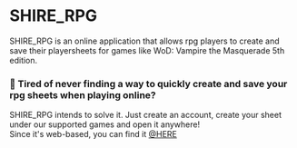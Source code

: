 # SHIRE_RPG

SHIRE_RPG is an online application that allows rpg players to create and save their playersheets for games like WoD: Vampire the Masquerade 5th edition.

### 🚀 Tired of never finding a way to quickly create and save your rpg sheets when playing online?  
SHIRE_RPG intends to solve it. Just create an account, create your sheet under our supported games and open it anywhere!  
Since it's web-based, you can find it [@HERE](https://bagginsbr.pythonanywhere.com/)
